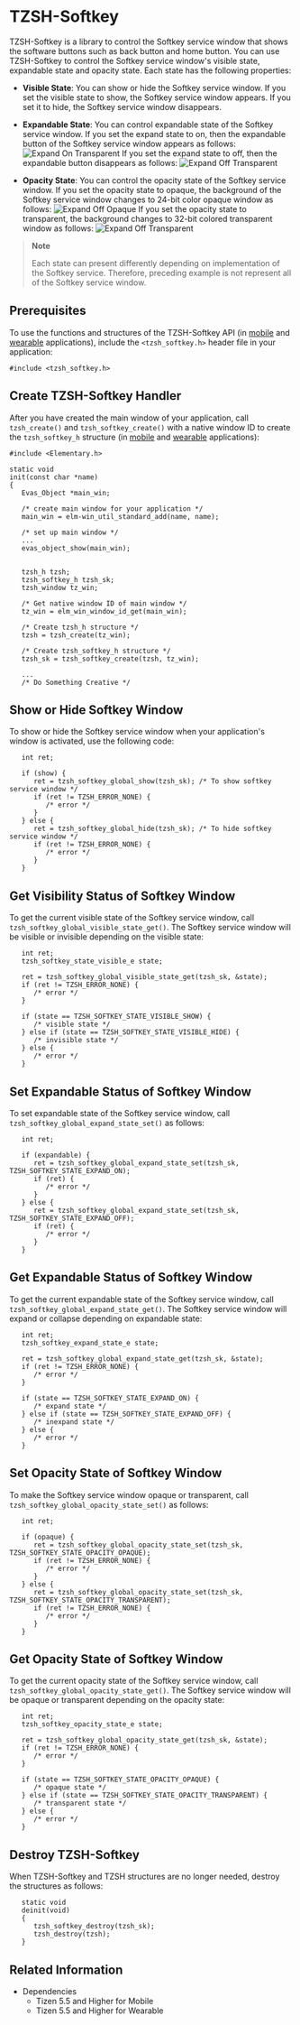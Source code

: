 # TZSH-Softkey

TZSH-Softkey is a library to control the Softkey service window that shows the software buttons such as back button and home button. You can use TZSH-Softkey to control the Softkey service window's visible state, expandable state and opacity state.
Each state has the following properties:

- **Visible State**: You can show or hide the Softkey service window. If you set the visible state to show, the Softkey service window appears. If you set it to hide, the Softkey service window disappears.

- **Expandable State**: You can control expandable state of the Softkey service window.
If you set the expand state to on, then the expandable button of the Softkey service window appears as follows:
![Expand On Transparent](./media/tzsh_softkey_expand_on_transparent.png)
If you set the expand state to off, then the expandable button disappears as follows:
![Expand Off Transparent](./media/tzsh_softkey_expand_off_transparent.png)

- **Opacity State**: You can control the opacity state of the Softkey service window.
If you set the opacity state to opaque, the background of the Softkey service window changes to 24-bit color opaque window as follows:
![Expand Off Opaque](./media/tzsh_softkey_expand_off_opaque.png)
If you set the opacity state to transparent, the background changes to 32-bit colored transparent window as follows:
![Expand Off Transparent](./media/tzsh_softkey_expand_off_transparent.png)

> **Note**
>
> Each state can present differently depending on implementation of the Softkey service.
> Therefore, preceding example is not represent all of the Softkey service window.
>

## Prerequisites

To use the functions and structures of the TZSH-Softkey API (in [mobile](../../../api/mobile/latest/group__TIZEN__WS__SHELL__SOFTKEY__MODULE.html) and [wearable](../../../api/wearable/latest/group__TIZEN__WS__SHELL__SOFTKEY__MODULE.html) applications), include the `<tzsh_softkey.h>` header file in your application:

```
#include <tzsh_softkey.h>
```

## Create TZSH-Softkey Handler

After you have created the main window of your application, call `tzsh_create()` and `tzsh_softkey_create()` with a native window ID to create the `tzsh_softkey_h` structure (in [mobile](../../../api/mobile/latest/group__TIZEN__WS__SHELL__SOFTKEY__MODULE.html) and [wearable](../../../api/wearable/latest/group__TIZEN__WS__SHELL__SOFTKEY__MODULE.html) applications):
	
```
#include <Elementary.h>

static void
init(const char *name)
{
   Evas_Object *main_win;

   /* create main window for your application */
   main_win = elm-win_util_standard_add(name, name);

   /* set up main window */
   ...
   evas_object_show(main_win);


   tzsh_h tzsh;
   tzsh_softkey_h tzsh_sk;
   tzsh_window tz_win;

   /* Get native window ID of main window */
   tz_win = elm_win_window_id_get(main_win);

   /* Create tzsh_h structure */
   tzsh = tzsh_create(tz_win);

   /* Create tzsh_softkey_h structure */
   tzsh_sk = tzsh_softkey_create(tzsh, tz_win);

   ...
   /* Do Something Creative */
```

## Show or Hide Softkey Window

To show or hide the Softkey service window when your application's window is activated, use the following code:

```
   int ret;

   if (show) {
      ret = tzsh_softkey_global_show(tzsh_sk); /* To show softkey service window */
      if (ret != TZSH_ERROR_NONE) {
         /* error */
      }
   } else {
      ret = tzsh_softkey_global_hide(tzsh_sk); /* To hide softkey service window */
      if (ret != TZSH_ERROR_NONE) {
         /* error */
      }
   }
```

## Get Visibility Status of Softkey Window

To get the current visible state of the Softkey service window, call `tzsh_softkey_global_visible_state_get()`. The Softkey service window will be visible or invisible depending on the visible state:

```
   int ret;
   tzsh_softkey_state_visible_e state;

   ret = tzsh_softkey_global_visible_state_get(tzsh_sk, &state);
   if (ret != TZSH_ERROR_NONE) {
      /* error */
   }

   if (state == TZSH_SOFTKEY_STATE_VISIBLE_SHOW) {
      /* visible state */
   } else if (state == TZSH_SOFTKEY_STATE_VISIBLE_HIDE) {
      /* invisible state */
   } else {
      /* error */
   }
```

## Set Expandable Status of Softkey Window

To set expandable state of the Softkey service window, call `tzsh_softkey_global_expand_state_set()` as follows:

```
   int ret;

   if (expandable) {
      ret = tzsh_softkey_global_expand_state_set(tzsh_sk, TZSH_SOFTKEY_STATE_EXPAND_ON);
      if (ret) {
         /* error */
      }
   } else {
      ret = tzsh_softkey_global_expand_state_set(tzsh_sk, TZSH_SOFTKEY_STATE_EXPAND_OFF);
      if (ret) {
         /* error */
      }
   }
```

## Get Expandable Status of Softkey Window

To get the current expandable state of the Softkey service window, call `tzsh_softkey_global_expand_state_get()`. The Softkey service window will expand or collapse depending on expandable state:

```
   int ret;
   tzsh_softkey_expand_state_e state;

   ret = tzsh_softkey_global_expand_state_get(tzsh_sk, &state);
   if (ret != TZSH_ERROR_NONE) {
      /* error */
   }

   if (state == TZSH_SOFTKEY_STATE_EXPAND_ON) {
      /* expand state */
   } else if (state == TZSH_SOFTKEY_STATE_EXPAND_OFF) {
      /* inexpand state */
   } else {
      /* error */
   }
```

## Set Opacity State of Softkey Window

To make the Softkey service window opaque or transparent, call `tzsh_softkey_global_opacity_state_set()` as follows:

```
   int ret;

   if (opaque) {
      ret = tzsh_softkey_global_opacity_state_set(tzsh_sk, TZSH_SOFTKEY_STATE_OPACITY_OPAQUE);
      if (ret != TZSH_ERROR_NONE) {
         /* error */
      }
   } else {
      ret = tzsh_softkey_global_opacity_state_set(tzsh_sk, TZSH_SOFTKEY_STATE_OPACITY_TRANSPARENT);
      if (ret != TZSH_ERROR_NONE) {
         /* error */
      }
   }
```

## Get Opacity State of Softkey Window

To get the current opacity state of the Softkey service window, call `tzsh_softkey_global_opacity_state_get()`. The Softkey service window will be opaque or transparent depending on the opacity state:

```
   int ret;
   tzsh_softkey_opacity_state_e state;

   ret = tzsh_softkey_global_opacity_state_get(tzsh_sk, &state);
   if (ret != TZSH_ERROR_NONE) {
      /* error */
   }

   if (state == TZSH_SOFTKEY_STATE_OPACITY_OPAQUE) {
      /* opaque state */
   } else if (state == TZSH_SOFTKEY_STATE_OPACITY_TRANSPARENT) {
      /* transparent state */
   } else {
      /* error */
   }
```

## Destroy TZSH-Softkey

When TZSH-Softkey and TZSH structures are no longer needed, destroy the structures as follows:

```
   static void
   deinit(void)
   {
      tzsh_softkey_destroy(tzsh_sk);
      tzsh_destroy(tzsh);
   }
```

## Related Information
 - Dependencies
   - Tizen 5.5 and Higher for Mobile
   - Tizen 5.5 and Higher for Wearable
